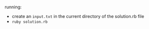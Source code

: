 running:

- create an `input.txt` in the current directory of the solution.rb file
- `ruby solution.rb`
